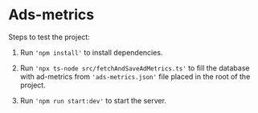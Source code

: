 # Ads-metrics

Steps to test the project:
1. Run `'npm install'` to install dependencies.
2. Run `'npx ts-node src/fetchAndSaveAdMetrics.ts'` to fill the database with ad-metrics from `'ads-metrics.json'` file placed in the root of the project.

3. Run `'npm run start:dev'` to start the server.